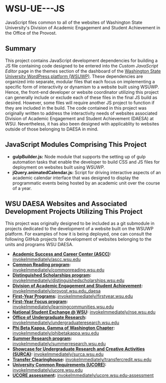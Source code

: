 # WSU-UE---JS
JavaScript files common to all of the websites of Washington State University's Division of Academic Engagement and Student Achievement in the Office of the Provost.
## Summary
This project contains JavaScript development dependencies for building a JS file containing code designed to be entered into the *Custom JavaScript Editor* page in the themes section of the dashboard of the [Washington State University WordPress platform (WSUWP)](https://github.com/washingtonstateuniversity/WSUWP-spine-parent-theme). These dependencies are organized into separate, modular files that each focus on implementing a specific form of interactivity or dynamism to a website built using WSUWP. Hence, the front-end developer or website coordinator utilizing this project can generally include or exclude each of these files in the final JS build as desired. However, some files will require another JS project to function if they are included in the build.
The code contained in this project was originally written to address the interactivity needs of websites associated Division of Academic Engagement and Student Achievement (DAESA) at WSU. Nevertheless, it has also been designed with applicablity to websites outside of those belonging to DAESA in mind.
## JavaScript Modules Comprising This Project
* **gulpBuilder.js:** Node module that supports the setting up of gulp automation tasks that enable the developer to build CSS and JS files for deployment on websites built using WSUWP.
* **jQuery.animatedCalendar.js:** Script for driving interactive aspects of an academic calendar interface that was designed to display the programmatic events being hosted by an academic unit over the course of a year.
## WSU DAESA Websites and Associated Development Projects Utilizing This Project
This project was originally designed to be included as a git submodule in projects dedicated to the development of a website built on the WSUWP platform. For examples of how it is being deployed, one can consult the following GitHub projects for development of websites belonging to the units and programs WSU DAESA.
* **[Academic Success and Career Center (ASCC)](https://ascc.wsu.edu):** [invokeImmediately/ascc.wsu.edu](https://github.com/invokeImmediately/ascc.wsu.edu)
* **[Common Reading program](https://commonreading.wsu.edu):** [invokeImmediately/commonreading.wsu.edu](https://github.com/invokeImmediately/commonreading.wsu.edu)
* **[Distinguished Scholarships program](https://distinguishedscholarships.wsu.edu):** [invokeImmediately/distinguishedscholarships.wsu.edu](https://github.com/invokeImmediately/distinguishedscholarships.wsu.edu)
* **[Division of Academic Engagement and Student Achievement](https://provost.wsu.edu/daesa):** [invokeImmediately/provost.wsu.edu_daesa](https://github.com/invokeImmediately/provost.wsu.edu_daesa)
* **[First-Year Programs](https://firstyear.wsu.edu):** [invokeImmediately/firstyear.wsu.edu](https://github.com/invokeImmediately/firstyear.wsu.edu)
* **[First-Year Focus program](https://learningcommunities.wsu.edu):** [invokeImmediately/learningcommunities.wsu.edu](https://github.com/invokeImmediately/learningcommunities.wsu.edu)
* **[National Student Exchange @ WSU](https://nse.wsu.edu):** [invokeImmediately/nse.wsu.edu](https://github.com/invokeImmediately/nse.wsu.edu)
* **[Office of Undergraduate Research](https://undergraduateresearch.wsu.edu):** [invokeImmediately/undergraduateresearch.wsu.edu](https://github.com/invokeImmediately/undergraduateresearch.wsu.edu)
* **[Phi Beta Kappa, Gamma of Washington Chapter](https://phibetakappa.wsu.edu/):** [invokeImmediately/phibetakappa.wsu.edu](https://github.com/invokeImmediately/phibetakappa.wsu.edu)
* **[Summer Research program](https://summerresearch.wsu.edu):** [invokeImmediately/summerresearch.wsu.edu](https://github.com/invokeImmediately/summerresearch.wsu.edu)
* **[Showcase for Undergraduate Research and Creative Activities (SURCA)](https://surca.wsu.edu):** [invokeImmediately/surca.wsu.edu](https://github.com/invokeImmediately/surca.wsu.edu)
* **[Transfer Clearinghouse](https://transfercredit.wsu.edu):** [invokeImmediately/transfercredit.wsu.edu](https://github.com/invokeImmediately/transfercredit.wsu.edu)
* **[University Common Requirements (UCORE)](https://ucore.wsu.edu):** [invokeImmediately/ucore.wsu.edu](https://github.com/invokeImmediately/ucore.wsu.edu)
* **[UCORE assessment](https://ucore.wsu.edu/assessment):** [invokeImmediately/ucore.wsu.edu-assessment](https://github.com/invokeImmediately/ucore.wsu.edu-assessment)
